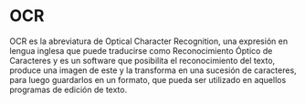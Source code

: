 # OCR
OCR es la abreviatura de Optical Character Recognition, una expresión en lengua inglesa que puede traducirse como Reconocimiento Óptico de Caracteres y es un software que posibilita el reconocimiento del texto, produce una imagen de este y la transforma en una sucesión de caracteres, para luego guardarlos en un formato, que pueda ser utilizado en aquellos programas de edición de texto. 
